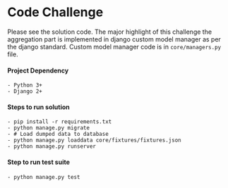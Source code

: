 # Code Challenge

Please see the solution code. The major highlight of this challenge the aggregation part is implemented in django custom model manager as per the django standard.
Custom model manager code is in `core/managers.py` file.

#### Project Dependency
    - Python 3+
    - Django 2+

#### Steps to run solution


    - pip install -r requirements.txt
    - python manage.py migrate
    - # Load dumped data to database
    - python manage.py loaddata core/fixtures/fixtures.json
    - python manage.py runserver
    
#### Step to run test suite

    - python manage.py test
